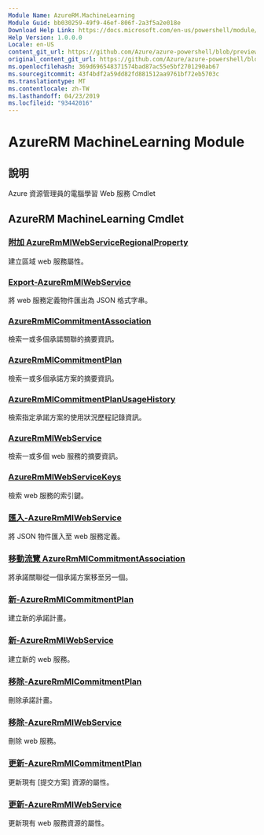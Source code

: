 ```yaml
---
Module Name: AzureRM.MachineLearning
Module Guid: bb030259-49f9-46ef-806f-2a3f5a2e018e
Download Help Link: https://docs.microsoft.com/en-us/powershell/module/azurerm.machinelearning
Help Version: 1.0.0.0
Locale: en-US
content_git_url: https://github.com/Azure/azure-powershell/blob/preview/src/ResourceManager/MachineLearning/Commands.MachineLearning/help/AzureRM.MachineLearning.md
original_content_git_url: https://github.com/Azure/azure-powershell/blob/preview/src/ResourceManager/MachineLearning/Commands.MachineLearning/help/AzureRM.MachineLearning.md
ms.openlocfilehash: 369d696548371574bad87ac55e5bf2701290ab67
ms.sourcegitcommit: 43f4bdf2a59dd82fd881512aa9761bf72eb5703c
ms.translationtype: MT
ms.contentlocale: zh-TW
ms.lasthandoff: 04/23/2019
ms.locfileid: "93442016"
---
```

# AzureRM MachineLearning Module
## 說明
Azure 資源管理員的電腦學習 Web 服務 Cmdlet

## AzureRM MachineLearning Cmdlet
### [附加 AzureRmMlWebServiceRegionalProperty](Add-AzureRmMlWebServiceRegionalProperty.md)
建立區域 web 服務屬性。

### [Export-AzureRmMlWebService](Export-AzureRmMlWebService.md)
將 web 服務定義物件匯出為 JSON 格式字串。

### [AzureRmMlCommitmentAssociation](Get-AzureRmMlCommitmentAssociation.md)
檢索一或多個承諾關聯的摘要資訊。

### [AzureRmMlCommitmentPlan](Get-AzureRmMlCommitmentPlan.md)
檢索一或多個承諾方案的摘要資訊。

### [AzureRmMlCommitmentPlanUsageHistory](Get-AzureRmMlCommitmentPlanUsageHistory.md)
檢索指定承諾方案的使用狀況歷程記錄資訊。

### [AzureRmMlWebService](Get-AzureRmMlWebService.md)
檢索一或多個 web 服務的摘要資訊。

### [AzureRmMlWebServiceKeys](Get-AzureRmMlWebServiceKeys.md)
檢索 web 服務的索引鍵。

### [匯入-AzureRmMlWebService](Import-AzureRmMlWebService.md)
將 JSON 物件匯入至 web 服務定義。

### [移動流覽 AzureRmMlCommitmentAssociation](Move-AzureRmMlCommitmentAssociation.md)
將承諾關聯從一個承諾方案移至另一個。

### [新-AzureRmMlCommitmentPlan](New-AzureRmMlCommitmentPlan.md)
建立新的承諾計畫。

### [新-AzureRmMlWebService](New-AzureRmMlWebService.md)
建立新的 web 服務。

### [移除-AzureRmMlCommitmentPlan](Remove-AzureRmMlCommitmentPlan.md)
刪除承諾計畫。

### [移除-AzureRmMlWebService](Remove-AzureRmMlWebService.md)
刪除 web 服務。

### [更新-AzureRmMlCommitmentPlan](Update-AzureRmMlCommitmentPlan.md)
更新現有 [提交方案] 資源的屬性。

### [更新-AzureRmMlWebService](Update-AzureRmMlWebService.md)
更新現有 web 服務資源的屬性。

